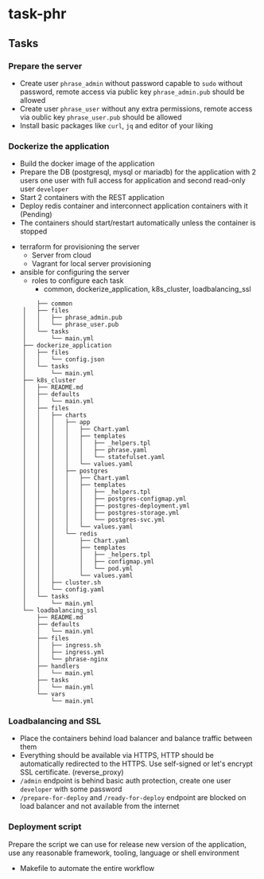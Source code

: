 # task-phr
## Tasks
### Prepare the server
* Create user `phrase_admin` without password capable to `sudo` without password, remote access via public key `phrase_admin.pub` should be allowed
* Create user `phrase_user` without any extra permissions, remote access via oublic key `phrase_user.pub` should be allowed
* Install basic packages like `curl`, `jq` and editor of your liking

### Dockerize the application
* Build the docker image of the application
* Prepare the DB (postgresql, mysql or mariadb) for the application with 2 users one user with full access for application and second  read-only user `developer`
* Start 2 containers with the REST application 
* Deploy redis container and interconnect application containers with it (Pending)
* The containers should start/restart automatically unless the container is stopped

- terraform for provisioning the server
    - Server from cloud
    - Vagrant for local server provisioning
- ansible for configuring the server
    - roles to configure each task
        - common, dockerize_application, k8s_cluster, loadbalancing_ssl
```
        ├── common
    │   ├── files
    │   │   ├── phrase_admin.pub
    │   │   └── phrase_user.pub
    │   └── tasks
    │       └── main.yml
    ├── dockerize_application
    │   ├── files
    │   │   └── config.json
    │   └── tasks
    │       └── main.yml
    ├── k8s_cluster
    │   ├── README.md
    │   ├── defaults
    │   │   └── main.yml
    │   ├── files
    │   │   ├── charts
    │   │   │   ├── app
    │   │   │   │   ├── Chart.yaml
    │   │   │   │   ├── templates
    │   │   │   │   │   ├── _helpers.tpl
    │   │   │   │   │   ├── phrase.yaml
    │   │   │   │   │   └── statefulset.yaml
    │   │   │   │   └── values.yaml
    │   │   │   ├── postgres
    │   │   │   │   ├── Chart.yaml
    │   │   │   │   ├── templates
    │   │   │   │   │   ├── _helpers.tpl
    │   │   │   │   │   ├── postgres-configmap.yml
    │   │   │   │   │   ├── postgres-deployment.yml
    │   │   │   │   │   ├── postgres-storage.yml
    │   │   │   │   │   └── postgres-svc.yml
    │   │   │   │   └── values.yaml
    │   │   │   └── redis
    │   │   │       ├── Chart.yaml
    │   │   │       ├── templates
    │   │   │       │   ├── _helpers.tpl
    │   │   │       │   ├── configmap.yml
    │   │   │       │   └── pod.yml
    │   │   │       └── values.yaml
    │   │   ├── cluster.sh
    │   │   └── config.yaml
    │   └── tasks
    │       └── main.yml
    └── loadbalancing_ssl
        ├── README.md
        ├── defaults
        │   └── main.yml
        ├── files
        │   ├── ingress.sh
        │   ├── ingress.yml
        │   └── phrase-nginx
        ├── handlers
        │   └── main.yml
        ├── tasks
        │   └── main.yml
        └── vars
            └── main.yml
```
### Loadbalancing and SSL
* Place the containers behind load balancer and balance traffic between them 
* Everything should be available via HTTPS, HTTP should be automatically redirected to the HTTPS. Use self-signed or let's encrypt SSL certificate. (reverse_proxy)
* `/admin` endpoint is behind basic auth protection, create one user `developer` with some password
* `/prepare-for-deploy` and `/ready-for-deploy` endpoint are blocked on load balancer and not available from the internet

### Deployment script
Prepare the script we can use for release new version of the application, use any reasonable framework, tooling, language or shell environment
- Makefile to automate the entire workflow